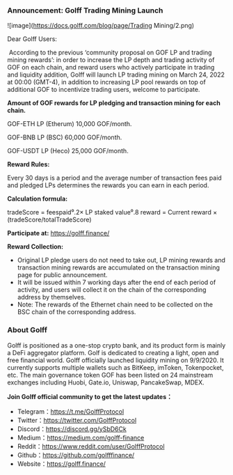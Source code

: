 ### **Announcement: Golff Trading Mining Launch**

![image](https://docs.golff.com/blog/page/Trading Mining/2.png)

Dear Golff Users:

​      According to the previous ‘community proposal on GOF LP and trading mining rewards’: in order to increase the LP depth and trading activity of GOF on each chain, and reward users who actively participate in trading and liquidity addition, Golff will launch LP trading mining on March 24, 2022 at 00:00 (GMT-4), in addition to increasing LP pool rewards on top of additional GOF to incentivize trading users, welcome to participate.

**Amount of GOF rewards for LP pledging and transaction mining for each chain.**

GOF-ETH LP (Etherum) 10,000 GOF/month.

GOF-BNB LP (BSC) 60,000 GOF/month.

GOF-USDT LP (Heco) 25,000 GOF/month.

**Reward Rules:**

Every 30 days is a period and the average number of transaction fees paid and pledged LPs determines the rewards you can earn in each period.

**Calculation formula:**

tradeScore = feespaid⁰.2× LP staked value⁰.8
reward = Current reward × (tradeScore/totalTradeScore)

**Participate at:** https://golff.finance/

**Reward Collection:**

- Original LP pledge users do not need to take out, LP mining rewards and transaction mining rewards are accumulated on the transaction mining page for public announcement.
- It will be issued within 7 working days after the end of each period of activity, and users will collect it on the chain of the corresponding address by themselves.
- Note: The rewards of the Ethernet chain need to be collected on the BSC chain of the corresponding address.

### About Golff

Golff is positioned as a one-stop crypto bank, and its product form is mainly a DeFi aggregator platform. Golf is dedicated to creating a light, open and free financial world. Golff officially launched liquidity mining on 9/9/2020. It currently supports multiple wallets such as BitKeep, imToken, Tokenpocket, etc. The main governance token GOF has been listed on 24 mainstream exchanges including Huobi, Gate.io, Uniswap, PancakeSwap, MDEX.

**Join Golff official community to get the latest updates：**

- Telegram：https://t.me/GolffProtocol
- Twitter：https://twitter.com/GolffProtocol
- Discord：https://discord.gg/ySbD6Ck
- Medium：https://medium.com/golff-finance
- Reddit：https://www.reddit.com/user/GolffProtocol
- Github：https://github.com/golfffinance/
- Website：https://golff.finance/
